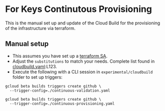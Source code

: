 # For Keys Continutous Provisioning

This is the manual set up and update of the Cloud Build for the provisioning of the infrastructure via terraform.

## Manual setup 

 * This assumes you have set up a [terraform SA](../terraform/README.md).
 * Adjust the `substitutions` to match your needs. Complete list found in [cloudbuild.yaml](./cloudbuild.yaml):L123.
 * Execute the following with a CLI session in `experimental/cloudbuild` folder to set up triggers:
```
gcloud beta builds triggers create github \
  --trigger-config=./continuous-validation.yaml

gcloud beta builds triggers create github \
  --trigger-config=./continuous-provisioning.yaml
```